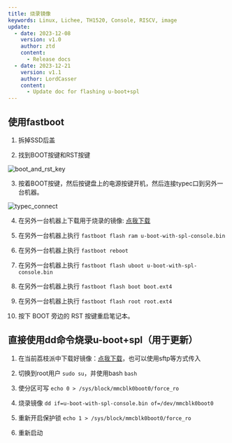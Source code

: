 ```yaml
---
title: 烧录镜像
keywords: Linux, Lichee, TH1520, Console, RISCV, image
update:
  - date: 2023-12-08
    version: v1.0
    author: ztd
    content:
      - Release docs
  - date: 2023-12-21
    version: v1.1
    author: LordCasser
    content:
      - Update doc for flashing u-boot+spl
---
```


## 使用fastboot

1. 拆掉SSD后盖

2. 找到BOOT按键和RST按键

![boot_and_rst_key](./assets/burn_image/boot_and_rst_key.png)

3. 按着BOOT按键，然后按键盘上的电源按键开机，然后连接typec口到另外一台机器。

![typec_connect](./assets/burn_image/typec_connect.png)

4. 在另外一台机器上下载用于烧录的镜像: [点我下载](https://wiki.sipeed.com/hardware/zh/lichee/th1520/lcon4a/3_images.html)

5. 在另外一台机器上执行 `fastboot flash ram u-boot-with-spl-console.bin`

6. 在另外一台机器上执行 `fastboot reboot`

7. 在另外一台机器上执行 `fastboot flash uboot u-boot-with-spl-console.bin`

8. 在另外一台机器上执行 `fastboot flash boot boot.ext4`

9. 在另外一台机器上执行 `fastboot flash root root.ext4`

10. 按下 BOOT 旁边的 RST 按键重启笔记本。

## 直接使用dd命令烧录u-boot+spl（用于更新）

1. 在当前荔枝派中下载好镜像：[点我下载](https://wiki.sipeed.com/hardware/zh/lichee/th1520/lcon4a/3_images.html)，也可以使用sftp等方式传入

2. 切换到root用户 `sudo su`，并使用bash `bash`

3. 使分区可写 `echo 0 > /sys/block/mmcblk0boot0/force_ro`

4. 烧录镜像 `dd if=u-boot-with-spl-console.bin of=/dev/mmcblk0boot0`

5. 重新开启保护锁 `echo 1 > /sys/block/mmcblk0boot0/force_ro`

6. 重新启动
